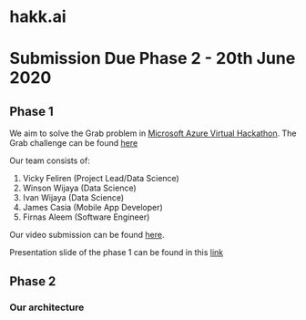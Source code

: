 # hakk.ai


# Submission Due Phase 2 - 20th June 2020

## Phase 1

We aim to solve the Grab problem in [Microsoft Azure Virtual Hackathon](https://www.msazurevirtualhack.com/). The Grab challenge can be found [here](https://github.com/Feliren88/hakk.ai/blob/master/challenge%20guideline/Grab%20Challenge%20Guidelines%20-%20Phase%202.pdf)

Our team consists of:
1. Vicky Feliren (Project Lead/Data Science)
2. Winson Wijaya (Data Science)
3. Ivan Wijaya (Data Science)
4. James Casia (Mobile App Developer)
5. Firnas Aleem (Software Engineer)

Our video submission can be found [here](https://www.youtube.com/watch?v=mH37K8s8oEM).

Presentation slide of the phase 1 can be found in this [link](https://drive.google.com/file/d/1tCQR1XCJU7p0vhLPNi_LllsPQCxIGP0S/view)

## Phase 2
### Our architecture


